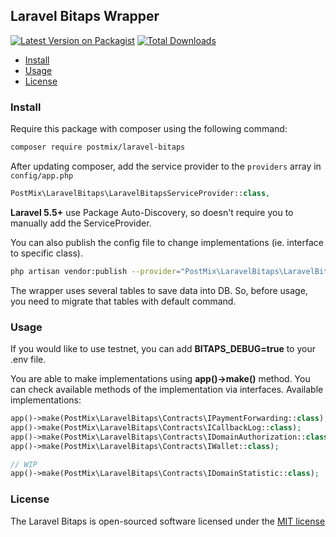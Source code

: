 ## Laravel Bitaps Wrapper

[![Latest Version on Packagist][ico-version]][link-packagist]
[![Total Downloads][ico-downloads]][link-downloads]

* [Install](#install)
* [Usage](#usage)
* [License](#license)

### Install

Require this package with composer using the following command:

```bash
composer require postmix/laravel-bitaps
```

After updating composer, add the service provider to the `providers` array in `config/app.php`

```php
PostMix\LaravelBitaps\LaravelBitapsServiceProvider::class,
```
**Laravel 5.5+** use Package Auto-Discovery, so doesn't require you to manually add the ServiceProvider.

You can also publish the config file to change implementations (ie. interface to specific class).

```bash
php artisan vendor:publish --provider="PostMix\LaravelBitaps\LaravelBitapsServiceProvider"
```

The wrapper uses several tables to save data into DB. So, before usage, you need to migrate that tables with default command.

### Usage

If you would like to use testnet, you can add **BITAPS_DEBUG=true** to your .env file.

You are able to make implementations using **app()->make()** method. You can check available methods of the implementation via interfaces.
Available implementations:

```php
app()->make(PostMix\LaravelBitaps\Contracts\IPaymentForwarding::class);
app()->make(PostMix\LaravelBitaps\Contracts\ICallbackLog::class);
app()->make(PostMix\LaravelBitaps\Contracts\IDomainAuthorization::class);
app()->make(PostMix\LaravelBitaps\Contracts\IWallet::class);

// WIP
app()->make(PostMix\LaravelBitaps\Contracts\IDomainStatistic::class);
```

### License

The Laravel Bitaps is open-sourced software licensed under the [MIT license](http://opensource.org/licenses/MIT)


[ico-version]: https://img.shields.io/packagist/v/postmix/laravel-bitaps.svg?style=flat-square
[ico-downloads]: https://img.shields.io/packagist/dt/postmix/laravel-bitaps.svg?style=flat-square

[link-packagist]: https://packagist.org/packages/postmix/laravel-bitaps
[link-downloads]: https://packagist.org/packages/postmix/laravel-bitaps
